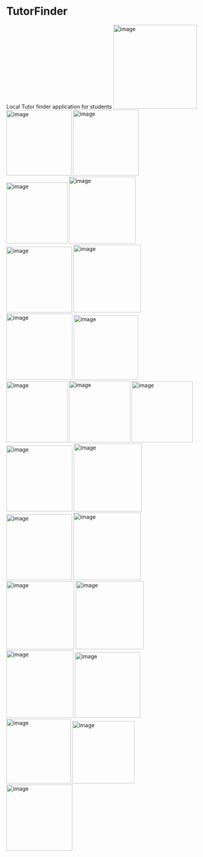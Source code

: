 # TutorFinder
 Local Tutor finder application for students
<img width="219" alt="image" src="https://user-images.githubusercontent.com/75637022/192655383-b89cd26a-1d3d-4a4b-ae48-48235ed490b8.png">
<img width="171" alt="image" src="https://user-images.githubusercontent.com/75637022/192655467-db3ce125-ee22-46a4-a1b7-c6619888db58.png">
<img width="172" alt="image" src="https://user-images.githubusercontent.com/75637022/192655504-55332a3a-4e3e-4058-a11c-7447d69b72af.png">
<img width="160" alt="image" src="https://user-images.githubusercontent.com/75637022/192655548-e8318201-4736-4d11-a5f4-56a418d5e784.png">
<img width="175" alt="image" src="https://user-images.githubusercontent.com/75637022/192655596-bbed806c-7c1f-42dd-abcb-5e1e578524fb.png">
<img width="172" alt="image" src="https://user-images.githubusercontent.com/75637022/192655647-57053982-987c-4674-bd71-2d3d0f7b82a9.png">
<img width="177" alt="image" src="https://user-images.githubusercontent.com/75637022/192655762-b437729a-3c60-4b5d-9910-d2acf4354dbc.png">
<img width="173" alt="image" src="https://user-images.githubusercontent.com/75637022/192655800-72f4bd30-757d-4751-8de9-5a9cb328e02a.png">
<img width="169" alt="image" src="https://user-images.githubusercontent.com/75637022/192655850-dd39e2aa-2094-41fc-9c42-41eb09760b5d.png">
<img width="160" alt="image" src="https://user-images.githubusercontent.com/75637022/192655893-745798cc-7640-4604-a497-e900454549b6.png">
<img width="161" alt="image" src="https://user-images.githubusercontent.com/75637022/192655929-7e69b4e1-cb69-41da-ab98-28c68a73f47f.png">
<img width="160" alt="image" src="https://user-images.githubusercontent.com/75637022/192655962-10f04dee-148e-4acd-bbd9-9e0f87961f1f.png">
<img width="173" alt="image" src="https://user-images.githubusercontent.com/75637022/192656019-4fe9348d-65fb-4fdb-a992-f6e8187dee93.png">
<img width="178" alt="image" src="https://user-images.githubusercontent.com/75637022/192656059-5b3a09aa-41e9-4b84-b00a-e7a80b843292.png">
<img width="172" alt="image" src="https://user-images.githubusercontent.com/75637022/192656088-3203e44f-d7e3-414d-9a27-bcef4246eb8f.png">
<img width="176" alt="image" src="https://user-images.githubusercontent.com/75637022/192656137-de07ea08-409e-4866-afb6-fa68a24b5c94.png">
<img width="178" alt="image" src="https://user-images.githubusercontent.com/75637022/192656163-e68cf31a-39cf-40e1-a1a1-9a0544561c89.png">
<img width="178" alt="image" src="https://user-images.githubusercontent.com/75637022/192656193-f0867668-90a1-48bb-87cf-6a15a0c63aad.png">
<img width="176" alt="image" src="https://user-images.githubusercontent.com/75637022/192656225-0c7b06ae-42d1-4086-a3e3-017a4cc60176.png">
<img width="171" alt="image" src="https://user-images.githubusercontent.com/75637022/192656254-120e641b-afa1-4402-aa2e-bdda0506ac44.png">
<img width="169" alt="image" src="https://user-images.githubusercontent.com/75637022/192656306-9ad55d3f-d5bc-4325-8412-fcc1b8fc7740.png">
<img width="163" alt="image" src="https://user-images.githubusercontent.com/75637022/192656350-6d3b6c20-3f59-4fc4-8ced-6bfc07ec2303.png">
<img width="173" alt="image" src="https://user-images.githubusercontent.com/75637022/192656372-30cf1fb0-895e-40d3-bb32-8b16257560ec.png">

